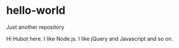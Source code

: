 # hello-world
Just another repository

Hi Hubot here. I like Node.js. I like jQuery and Javascript and so on.
